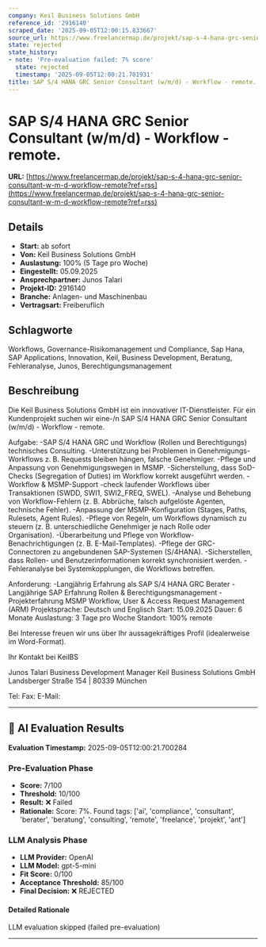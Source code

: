 ```yaml
---
company: Keil Business Solutions GmbH
reference_id: '2916140'
scraped_date: '2025-09-05T12:00:15.833667'
source_url: https://www.freelancermap.de/projekt/sap-s-4-hana-grc-senior-consultant-w-m-d-workflow-remote?ref=rss
state: rejected
state_history:
- note: 'Pre-evaluation failed: 7% score'
  state: rejected
  timestamp: '2025-09-05T12:00:21.701931'
title: SAP S/4 HANA GRC Senior Consultant (w/m/d) - Workflow - remote.
---
```



# SAP S/4 HANA GRC Senior Consultant (w/m/d) - Workflow - remote.
**URL:** [https://www.freelancermap.de/projekt/sap-s-4-hana-grc-senior-consultant-w-m-d-workflow-remote?ref=rss](https://www.freelancermap.de/projekt/sap-s-4-hana-grc-senior-consultant-w-m-d-workflow-remote?ref=rss)
## Details
- **Start:** ab sofort
- **Von:** Keil Business Solutions GmbH
- **Auslastung:** 100% (5 Tage pro Woche)
- **Eingestellt:** 05.09.2025
- **Ansprechpartner:** Junos Talari
- **Projekt-ID:** 2916140
- **Branche:** Anlagen- und Maschinenbau
- **Vertragsart:** Freiberuflich

## Schlagworte
Workflows, Governance-Risikomanagement und Compliance, Sap Hana, SAP Applications, Innovation, Keil, Business Development, Beratung, Fehleranalyse, Junos, Berechtigungsmanagement

## Beschreibung
Die Keil Business Solutions GmbH ist ein innovativer IT-Dienstleister.
Für ein Kundenprojekt suchen wir eine-/n SAP S/4 HANA GRC Senior Consultant (w/m/d) - Workflow - remote.

Aufgabe:
-SAP S/4 HANA GRC und Workflow (Rollen und Berechtigungs) technisches Consulting.
-Unterstützung bei Problemen in Genehmigungs-Workflows z. B. Requests bleiben hängen, falsche Genehmiger.
-Pflege und Anpassung von Genehmigungswegen in MSMP.
-Sicherstellung, dass SoD-Checks (Segregation of Duties) im Workflow korrekt ausgeführt werden.
-Workflow & MSMP-Support
-check laufender Workflows über Transaktionen (SWDD, SWI1, SWI2_FREQ, SWEL).
-Analyse und Behebung von Workflow-Fehlern (z. B. Abbrüche, falsch aufgelöste Agenten, technische Fehler).
-Anpassung der MSMP-Konfiguration (Stages, Paths, Rulesets, Agent Rules).
-Pflege von Regeln, um Workflows dynamisch zu steuern (z. B. unterschiedliche Genehmiger je nach Rolle oder Organisation).
-Überarbeitung und Pflege von Workflow-Benachrichtigungen (z. B. E-Mail-Templates).
-Pflege der GRC-Connectoren zu angebundenen SAP-Systemen (S/4HANA).
-Sicherstellen, dass Rollen- und Benutzerinformationen korrekt synchronisiert werden.
-Fehleranalyse bei Systemkopplungen, die Workflows betreffen.

Anforderung:
-Langjährig Erfahrung als SAP S/4 HANA GRC Berater
-Langjährige SAP Erfahrung Rollen & Berechtigungsmanagement
-Projekterfahrung MSMP Workflow, User & Access Request Management (ARM)
Projektsprache: Deutsch und Englisch
Start: 15.09.2025
Dauer: 6 Monate
Auslastung: 3 Tage pro Woche
Standort: 100% remote

Bei Interesse freuen wir uns über Ihr aussagekräftiges Profil (idealerweise im Word-Format).

Ihr Kontakt bei KeilBS

Junos Talari
Business Development Manager
Keil Business Solutions GmbH
Landsberger Straße 154 | 80339 München

Tel:
Fax:
E-Mail:

---

## 🤖 AI Evaluation Results

**Evaluation Timestamp:** 2025-09-05T12:00:21.700284

### Pre-Evaluation Phase
- **Score:** 7/100
- **Threshold:** 10/100
- **Result:** ❌ Failed
- **Rationale:** Score: 7%. Found tags: ['ai', 'compliance', 'consultant', 'berater', 'beratung', 'consulting', 'remote', 'freelance', 'projekt', 'ant']

### LLM Analysis Phase
- **LLM Provider:** OpenAI
- **LLM Model:** gpt-5-mini
- **Fit Score:** 0/100
- **Acceptance Threshold:** 85/100
- **Final Decision:** ❌ REJECTED

#### Detailed Rationale
LLM evaluation skipped (failed pre-evaluation)

---
